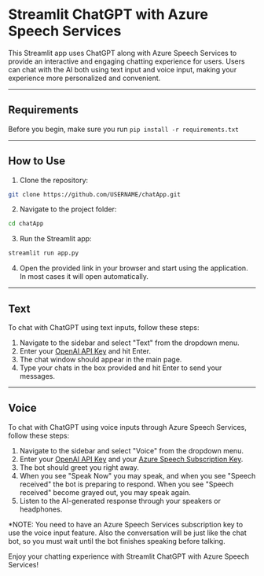 # Streamlit ChatGPT with Azure Speech Services

This Streamlit app uses ChatGPT along with Azure Speech Services to provide an interactive and engaging chatting experience for users. Users can chat with the AI both using text input and voice input, making your experience more personalized and convenient.
***
## Requirements

Before you begin, make sure you run `pip install -r requirements.txt`
***
## How to Use

1. Clone the repository:

```bash
git clone https://github.com/USERNAME/chatApp.git
```

2. Navigate to the project folder:

```bash
cd chatApp
```

3. Run the Streamlit app:

```bash
streamlit run app.py
```

4. Open the provided link in your browser and start using the application. In most cases it will open automatically.
***
## Text

To chat with ChatGPT using text inputs, follow these steps:

1. Navigate to the sidebar and select "Text" from the dropdown menu.
2. Enter your [OpenAI API Key](https://www.howtogeek.com/885918/how-to-get-an-openai-api-key/#:~:text=Go%20to%20OpenAI%27s%20Platform%20website,generate%20a%20new%20API%20key.) and hit Enter.
3. The chat window should appear in the main page.
4. Type your chats in the box provided and hit Enter to send your messages.
***
## Voice

To chat with ChatGPT using voice inputs through Azure Speech Services, follow these steps:

1. Navigate to the sidebar and select "Voice" from the dropdown menu.
2. Enter your [OpenAI API Key](https://www.howtogeek.com/885918/how-to-get-an-openai-api-key/#:~:text=Go%20to%20OpenAI%27s%20Platform%20website,generate%20a%20new%20API%20key.) and your [Azure Speech Subscription Key](https://carldesouza.com/get-a-microsoft-cognitive-services-subscription-key/).
3. The bot should greet you right away.
4. When you see "Speak Now" you may speak, and when you see "Speech received" the bot is preparing to respond. When you see "Speech received" become grayed out, you may speak again.
5. Listen to the AI-generated response through your speakers or headphones.

*NOTE: You need to have an Azure Speech Services subscription key to use the voice input feature. Also the conversation will be just like the chat bot, so you must wait until the bot finishes speaking before talking.

Enjoy your chatting experience with Streamlit ChatGPT with Azure Speech Services!

